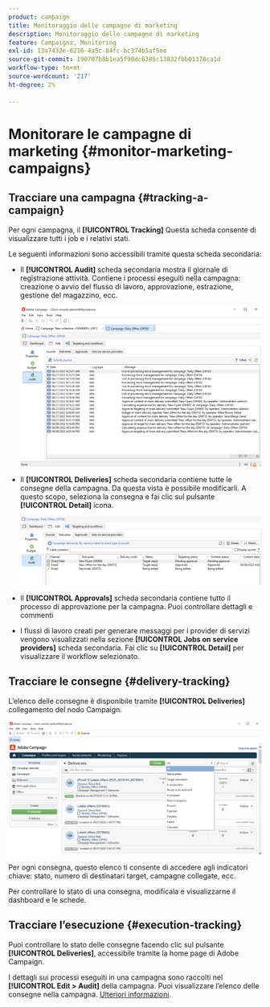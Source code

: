 ```yaml
---
product: campaign
title: Monitoraggio delle campagne di marketing
description: Monitoraggio delle campagne di marketing
feature: Campaigns, Monitoring
exl-id: 13a7432e-6216-4a5c-84fc-bc374b5af5ee
source-git-commit: 190707b8b1ea5f90dc6385c13832fbb01378ca1d
workflow-type: tm+mt
source-wordcount: '217'
ht-degree: 2%

---
```


# Monitorare le campagne di marketing {#monitor-marketing-campaigns}

## Tracciare una campagna {#tracking-a-campaign}

Per ogni campagna, il **[!UICONTROL Tracking]** Questa scheda consente di visualizzare tutti i job e i relativi stati.

Le seguenti informazioni sono accessibili tramite questa scheda secondaria:

* Il **[!UICONTROL Audit]** scheda secondaria mostra il giornale di registrazione attività. Contiene i processi eseguiti nella campagna: creazione o avvio del flusso di lavoro, approvazione, estrazione, gestione del magazzino, ecc.

  ![](assets/campaign-audit-tab.png)

* Il **[!UICONTROL Deliveries]** scheda secondaria contiene tutte le consegne della campagna. Da questa vista è possibile modificarli. A questo scopo, seleziona la consegna e fai clic sul pulsante **[!UICONTROL Detail]** icona.

  ![](assets/campaign-delivery-tab.png)

* Il **[!UICONTROL Approvals]** scheda secondaria contiene tutto il processo di approvazione per la campagna. Puoi controllare dettagli e commenti

* I flussi di lavoro creati per generare messaggi per i provider di servizi vengono visualizzati nella sezione **[!UICONTROL Jobs on service providers]** scheda secondaria. Fai clic su **[!UICONTROL Detail]** per visualizzare il workflow selezionato.

## Tracciare le consegne {#delivery-tracking}

L’elenco delle consegne è disponibile tramite **[!UICONTROL Deliveries]** collegamento del nodo Campaign.

![](assets/filter-deliveries-from-homepage.png)

Per ogni consegna, questo elenco ti consente di accedere agli indicatori chiave: stato, numero di destinatari target, campagne collegate, ecc.

Per controllare lo stato di una consegna, modificala e visualizzarne il dashboard e le schede.

<!--
>[!NOTE]
>
>Information concerning delivery details is available in [this section](../../delivery/using/about-message-tracking.md) section.
-->

## Tracciare l’esecuzione {#execution-tracking}

Puoi controllare lo stato delle consegne facendo clic sul pulsante **[!UICONTROL Deliveries]**, accessibile tramite la home page di Adobe Campaign.

I dettagli sui processi eseguiti in una campagna sono raccolti nel **[!UICONTROL Edit > Audit]** della campagna. Puoi visualizzare l’elenco delle consegne nella campagna. [Ulteriori informazioni](#tracking-a-campaign).
